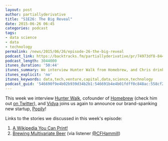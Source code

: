 ```yaml
---
layout: post
author: partiallyderivative
title: "S1E26: The Big Reveal"
date: 2015-06-26 06:45
categories: podcast
tags:
- data science
- data
- technology
permalink: /news/2015/06/26/episode-26-the-big-reveal
podcast_link: https://backtracks.fm/partiallyderivative/pr/74973df8-8441-11e7-86c7-0e84392478bc/partially_derivative_episode_26.mp3?s=1
podcast_length: 3044000
itunes_duration: '50:44'
itunes_summary: We interview Hunter Walk from Homebrew, and Chris drinks horrible beer.
itunes_explicit: 'no'
itunes_keywords: data,tech,venture,capital,data,science,technology
podcast_guid: '546690f9e4b02b939d34b2b1:546691b4e4b01fdff0c848ac:558cf227e4b0548385159772'
---
```


This week we interview [Hunter Walk](http://hunterwalk.com/), cofounder
of [Homebrew](http://homebrew.co/) (check him out [on
Twitter](https://twitter.com/hunterwalk)), and
[Vidya](http://www.vidyaspandana.com/) joins us again to announce our
brand-spanking new startup, [Popily](http://popily.com)!

<div id="backtracks-player" data-bt-embed="https://player.backtracks.fm/partiallyderivative/partially-derivative/m/s1e26-the-big-reveal" data-bt-show-comments="false" data-bt-theme="light" data-bt-show-art-cover="true"></div><script>(function(p,l,a,y,e,r,s){if(p[y]) return;if(p[e]) return p[e]();s=l.createElement(a);l.head.appendChild((s.async=p[y]=true,s.src=r,s))}(window,document,"script","__btL","__btR","https://player.backtracks.fm/embedder.js"))</script>

Links to the stories we discussed in this week's episode:

1.  [A Wikipedia You Can
Print!](http://dennygallery.com/exhibitions/fromaaaaatozzzap/)
2.  [Brewing Multivariate
Beer](http://flowingdata.com/2015/05/20/brewing-multivariate-beer/)
(via listener
[@CFHammill](https://twitter.com/CFHammill/status/610827156038492160))

